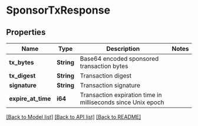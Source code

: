 # SponsorTxResponse

## Properties

Name | Type | Description | Notes
------------ | ------------- | ------------- | -------------
**tx_bytes** | **String** | Base64 encoded sponsored transaction bytes | 
**tx_digest** | **String** | Transaction digest | 
**signature** | **String** | Transaction signature | 
**expire_at_time** | **i64** | Transaction expiration time in milliseconds since Unix epoch | 

[[Back to Model list]](../README.md#documentation-for-models) [[Back to API list]](../README.md#documentation-for-api-endpoints) [[Back to README]](../README.md)


